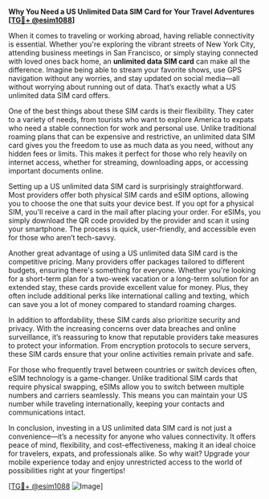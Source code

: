 **Why You Need a US Unlimited Data SIM Card for Your Travel Adventures [[TG💪+ @esim1088](https://t.me/s/esim1088)]**

When it comes to traveling or working abroad, having reliable connectivity is essential. Whether you're exploring the vibrant streets of New York City, attending business meetings in San Francisco, or simply staying connected with loved ones back home, an **unlimited data SIM card** can make all the difference. Imagine being able to stream your favorite shows, use GPS navigation without any worries, and stay updated on social media—all without worrying about running out of data. That’s exactly what a US unlimited data SIM card offers.

One of the best things about these SIM cards is their flexibility. They cater to a variety of needs, from tourists who want to explore America to expats who need a stable connection for work and personal use. Unlike traditional roaming plans that can be expensive and restrictive, an unlimited data SIM card gives you the freedom to use as much data as you need, without any hidden fees or limits. This makes it perfect for those who rely heavily on internet access, whether for streaming, downloading apps, or accessing important documents online.

Setting up a US unlimited data SIM card is surprisingly straightforward. Most providers offer both physical SIM cards and eSIM options, allowing you to choose the one that suits your device best. If you opt for a physical SIM, you'll receive a card in the mail after placing your order. For eSIMs, you simply download the QR code provided by the provider and scan it using your smartphone. The process is quick, user-friendly, and accessible even for those who aren’t tech-savvy. 

Another great advantage of using a US unlimited data SIM card is the competitive pricing. Many providers offer packages tailored to different budgets, ensuring there's something for everyone. Whether you're looking for a short-term plan for a two-week vacation or a long-term solution for an extended stay, these cards provide excellent value for money. Plus, they often include additional perks like international calling and texting, which can save you a lot of money compared to standard roaming charges.

In addition to affordability, these SIM cards also prioritize security and privacy. With the increasing concerns over data breaches and online surveillance, it’s reassuring to know that reputable providers take measures to protect your information. From encryption protocols to secure servers, these SIM cards ensure that your online activities remain private and safe.

For those who frequently travel between countries or switch devices often, eSIM technology is a game-changer. Unlike traditional SIM cards that require physical swapping, eSIMs allow you to switch between multiple numbers and carriers seamlessly. This means you can maintain your US number while traveling internationally, keeping your contacts and communications intact.

In conclusion, investing in a US unlimited data SIM card is not just a convenience—it’s a necessity for anyone who values connectivity. It offers peace of mind, flexibility, and cost-effectiveness, making it an ideal choice for travelers, expats, and professionals alike. So why wait? Upgrade your mobile experience today and enjoy unrestricted access to the world of possibilities right at your fingertips! 

[[TG💪+ @esim1088](https://t.me/s/esim1088) ![Image](https://i.postimg.cc/Y0z9fWf4/image.png)]